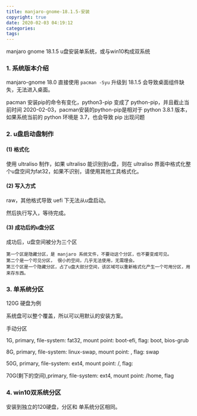 ```yaml
---
title: manjaro-gnome-18.1.5-安装
copyright: true
date: 2020-02-03 04:19:12
categories:
tags:
---
```

manjaro gnome 18.1.5 u盘安装单系统，或与win10构成双系统

<!-- more -->

### 1. 系统版本介绍

manjaro-gnome 18.0 直接使用 `pacman -Syu` 升级到 18.1.5 会导致桌面组件缺失，无法进入桌面。

pacman 安装pip的命令有变化，python3-pip 变成了 python-pip，并且截止当前时间 2020-02-03，pacman安装的python-pip是相对于 python 3.8.1 版本，如果系统当前的 python 环境是 3.7，也会导致 pip 出现问题

### 2. u盘启动盘制作

#### (1) 格式化
使用 ultraliso 制作，如果 ultraliso 能识别到u盘，则在 ultraliso 界面中格式化整个u盘空间为fat32，如果不识别，请使用其他工具格式化。

#### (2) 写入方式 

raw，其他格式导致 uefi 下无法从u盘启动。

然后执行写入，等待完成。

#### (3) 成功后的u盘分区

成功后，u盘空间被分为三个区
```
第一个区是隐藏分区，是 manjaro 系统文件，不要动这个分区，也不要变成可见。
第二个是一个可见分区， 很小的空间，几乎无法使用，无需理会。
第三个区是一个隐藏分区，占了u盘大部分空间，该区域可以重新格式化产生一个可用分区，用来存东西。
```

### 3. 单系统分区

120G 硬盘为例

系统盘可以整个覆盖，所以可以用默认的安装方案。

手动分区

1G, primary, file-system: fat32, mount point: boot-efi, flag: boot, bios-grub

8G, primary, file-system: linux-swap, mount point: , flag: swap

50G, primary, file-system: ext4, mount point: /, flag: 

70G(剩下的空间),primary, file-system: ext4, mount point: /home, flag

### 4. win10双系统分区

安装到独立的120硬盘，分区和 单系统分区相同。

